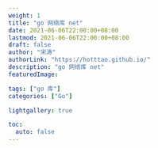 ```yaml
---
weight: 1
title: "go 网络库 net"
date: 2021-06-06T22:00:00+08:00
lastmod: 2021-06-06T22:00:00+08:00
draft: false
author: "宋涛"
authorLink: "https://hotttao.github.io/"
description: "go 网络库 net"
featuredImage: 

tags: ["go 库"]
categories: ["Go"]

lightgallery: true

toc:
  auto: false
---
```

